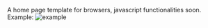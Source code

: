 A home page template for browsers, javascript functionalities soon.
Example:
![example](https://user-images.githubusercontent.com/83187094/116624801-393f0600-a90e-11eb-8d3f-8b94dfd250d6.png)
